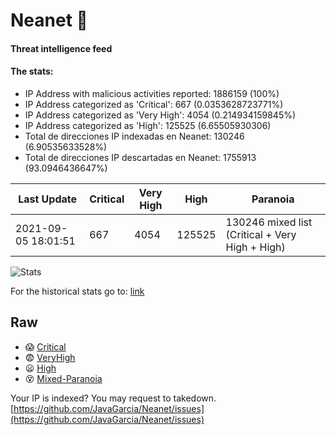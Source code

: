 # Neanet :hocho:
#### Threat intelligence feed
#### The stats:

- IP Address with malicious activities reported: 1886159 (100%)
- IP Address categorized as 'Critical':  667 (0.0353628723771%)
- IP Address categorized as 'Very High':  4054 (0.214934159845%)
- IP Address categorized as 'High':  125525 (6.65505930306)
- Total de direcciones IP indexadas en Neanet:  130246 (6.90535633528%)
- Total de direcciones IP descartadas en Neanet:  1755913 (93.0946436647%)

| Last Update | Critical | Very High | High | Paranoia |
| --- | --- | --- | --- | --- |
| 2021-09-05 18:01:51 | 667 | 4054 | 125525 | 130246 mixed list (Critical + Very High + High)|

![Stats](https://docs.google.com/spreadsheets/d/e/2PACX-1vSnaNMIXVabIpDJjufMlzH7poXnshF3mgd8Is1g9ytUEzVsP5my4Trn8f-xkoLLQ38xpL3HtmUexLo6/pubchart?oid=501124687&format=image)

For the historical stats go to: [link](/stats.csv)
## Raw
- :scream: [Critical](https://raw.githubusercontent.com/JavaGarcia/Neanet/master/blacklists/neanet_critical.txt)
- :fearful: [VeryHigh](https://raw.githubusercontent.com/JavaGarcia/Neanet/master/blacklists/neanet_veryHigh.txtt)
- :frowning: [High](https://raw.githubusercontent.com/JavaGarcia/Neanet/master/blacklists/neanet_high.txt)
- :dizzy_face: [Mixed-Paranoia](https://raw.githubusercontent.com/JavaGarcia/Neanet/master/blacklists/neanet_all.txt)


Your IP is indexed? You may request to takedown. [https://github.com/JavaGarcia/Neanet/issues](https://github.com/JavaGarcia/Neanet/issues)















































































































































































































































































































































































































































































































































































































































































































































































































































































































































































































































































































































































































































































































































































































































































































































































































































































































































































































































































































































































































































































































































































































































































































































































































































































































































































































































































































































































































































































































































































































































































































































































































































































































































































































































































































































































































































































































































































































































































































































































































































































































































































































































































































































































































































































































































































































































































































































































































































































































































































































































































































































































































































































































































































































































































































































































































































































































































































































































































































































































































































































































































































































































































































































































































































































































































































































































































































































































































































































































































































































































































































































































































































































































































































































































































































































































































































































































































































































































































































































































































































































































































































































































































































































































































































































































































































































































































































































